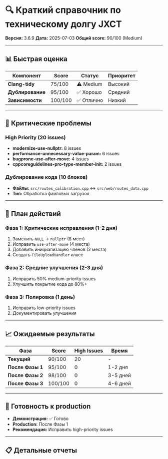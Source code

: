 # 🔍 Краткий справочник по техническому долгу JXCT

**Версия:** 3.6.9
**Дата:** 2025-07-03
**Общий score:** 90/100 (Medium)

---

## 📊 Быстрая оценка

| Компонент | Score | Статус | Приоритет |
|-----------|-------|--------|-----------|
| **Clang-tidy** | 75/100 | ⚠️ Medium | Высокий |
| **Дублирование** | 95/100 | ✅ Хорошо | Средний |
| **Зависимости** | 100/100 | ✅ Отлично | Низкий |

---

## 🔴 Критические проблемы

### High Priority (20 issues)
- **modernize-use-nullptr:** 8 issues
- **performance-unnecessary-value-param:** 6 issues
- **bugprone-use-after-move:** 4 issues
- **cppcoreguidelines-pro-type-member-init:** 2 issues

### Дублирование кода (10 блоков)
- **Файлы:** `src/routes_calibration.cpp` ↔ `src/web/routes_data.cpp`
- **Тип:** Обработка файловых загрузок

---

## 🎯 План действий

### Фаза 1: Критические исправления (1-2 дня)
1. Заменить `NULL` → `nullptr` (8 мест)
2. Исправить `use-after-move` (4 места)
3. Добавить инициализацию членов (2 места)
4. Создать `FileUploadHandler` класс

### Фаза 2: Средние улучшения (2-3 дня)
1. Исправить 50% medium-priority issues
2. Улучшить покрытие кода до 80%+

### Фаза 3: Полировка (1 день)
1. Исправить low-priority issues
2. Документировать улучшения

---

## 📈 Ожидаемые результаты

| Фаза | Score | High Issues | Время |
|------|-------|-------------|-------|
| **Текущий** | 90/100 | 20 | - |
| **После Фазы 1** | 95/100 | 0 | 1-2 дня |
| **После Фазы 2** | 98/100 | 0 | 3-5 дней |
| **После Фазы 3** | 100/100 | 0 | 4-6 дней |

---

## 🚀 Готовность к production

- **Демонстрация:** ✅ Готово
- **Production:** После Фазы 1
- **Рекомендация:** Исправить high-priority issues

---

## 📋 Детальные отчеты


